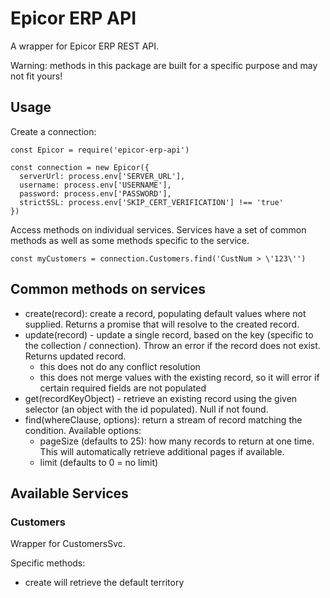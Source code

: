 # Epicor ERP API

A wrapper for Epicor ERP REST API.

Warning: methods in this package are built for a specific purpose and may not fit yours!

## Usage

Create a connection:

```
const Epicor = require('epicor-erp-api')

const connection = new Epicor({
  serverUrl: process.env['SERVER_URL'],
  username: process.env['USERNAME'],
  password: process.env['PASSWORD'],
  strictSSL: process.env['SKIP_CERT_VERIFICATION'] !== 'true'
})
```

Access methods on individual services.  Services have a set of common methods as well as some methods specific to the service.

```
const myCustomers = connection.Customers.find('CustNum > \'123\'')
```

## Common methods on services

 * create(record): create a record, populating default values where not supplied.  Returns a promise that will resolve to the created record.
 * update(record) - update a single record, based on the key (specific to the collection / connection).  Throw an error if the record does not exist.  Returns updated record.
    - this does not do any conflict resolution
    - this does not merge values with the existing record, so it will error if certain required fields are not populated
 * get(recordKeyObject) - retrieve an existing record using the given selector (an object with the id populated).  Null if not found.
 * find(whereClause, options): return a stream of record matching the condition.  Available options:
    - pageSize (defaults to 25): how many records to return at one time.  This will automatically retrieve additional pages if available.
    - limit (defaults to 0 = no limit)

## Available Services

### Customers

Wrapper for CustomersSvc.

Specific methods:

 * create will retrieve the default territory
